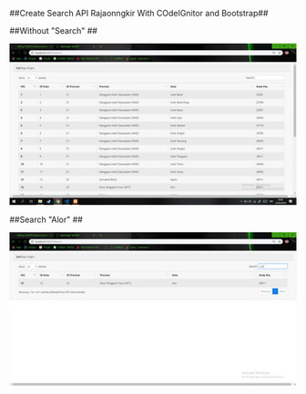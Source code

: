 ##Create Search API Rajaonngkir With COdeIGnitor and Bootstrap##

##Without "Search" ##

![alt text](https://github.com/FirmansyahD/TestDOT/blob/master/before.JPG)

##Search "Alor" ##

![alt text](https://github.com/FirmansyahD/TestDOT/blob/master/after.JPG)
